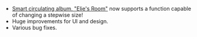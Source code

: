 - [Smart circulating album, "Elie's Room"](//vimeo.com/148096687) now supports a function capable of changing a stepwise size! 
- Huge improvements for UI and design.
- Various bug fixes.
